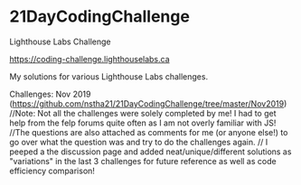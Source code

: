 # 21DayCodingChallenge
Lighthouse Labs Challenge  

https://coding-challenge.lighthouselabs.ca  

My solutions for various Lighthouse Labs challenges.  


Challenges:
Nov 2019 (https://github.com/nstha21/21DayCodingChallenge/tree/master/Nov2019)
  //Note: Not all the challenges were solely completed by me! I had to get help from the felp forums quite often as I am not overly familiar with JS!
//The questions are also attached as comments for me (or anyone else!) to go over what the question was and try to do the challenges again.
// I peeped a the discussion page and added neat/unique/different solutions as "variations" in the last 3 challenges for future reference as well as code efficiency comparison!

